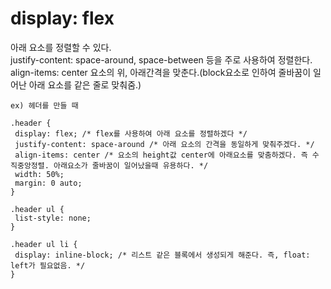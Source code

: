 # display: flex

아래 요소를 정렬할 수 있다. <br>
justify-content: space-around, space-between 등을 주로 사용하여 정렬한다.<br>
align-items: center 요소의 위, 아래간격을 맞춘다.(block요소로 인하여 줄바꿈이 일어난 아래 요소를 같은 줄로 맞춰줌.)
``` 
ex) 헤더를 만들 때

.header {
 display: flex; /* flex를 사용하여 아래 요소를 정렬하겠다 */
 justify-content: space-around /* 아래 요소의 간격을 동일하게 맞춰주겠다. */
 align-items: center /* 요소의 height값 center에 아래요소를 맞춤하겠다. 즉 수직중앙정렬. 아래요소가 줄바꿈이 일어났을때 유용하다. */
 width: 50%;
 margin: 0 auto; 
}

.header ul {
 list-style: none;
}

.header ul li {
 display: inline-block; /* 리스트 같은 블록에서 생성되게 해준다. 즉, float: left가 필요없음. */
}

```


